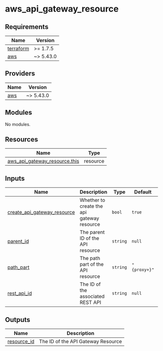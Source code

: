 # aws_api_gateway_resource

<!-- BEGINNING OF PRE-COMMIT-TERRAFORM DOCS HOOK -->
## Requirements

| Name | Version |
|------|---------|
| <a name="requirement_terraform"></a> [terraform](#requirement\_terraform) | >= 1.7.5 |
| <a name="requirement_aws"></a> [aws](#requirement\_aws) | ~> 5.43.0 |

## Providers

| Name | Version |
|------|---------|
| <a name="provider_aws"></a> [aws](#provider\_aws) | ~> 5.43.0 |

## Modules

No modules.

## Resources

| Name | Type |
|------|------|
| [aws_api_gateway_resource.this](https://registry.terraform.io/providers/hashicorp/aws/latest/docs/resources/api_gateway_resource) | resource |

## Inputs

| Name | Description | Type | Default | Required |
|------|-------------|------|---------|:--------:|
| <a name="input_create_api_gateway_resource"></a> [create\_api\_gateway\_resource](#input\_create\_api\_gateway\_resource) | Whether to create the api gateway resource | `bool` | `true` | no |
| <a name="input_parent_id"></a> [parent\_id](#input\_parent\_id) | The parent ID of the API resource | `string` | `null` | no |
| <a name="input_path_part"></a> [path\_part](#input\_path\_part) | The path part of the API resource | `string` | `"{proxy+}"` | no |
| <a name="input_rest_api_id"></a> [rest\_api\_id](#input\_rest\_api\_id) | The ID of the associated REST API | `string` | `null` | no |

## Outputs

| Name | Description |
|------|-------------|
| <a name="output_resource_id"></a> [resource\_id](#output\_resource\_id) | The ID of the API Gateway Resource |
<!-- END OF PRE-COMMIT-TERRAFORM DOCS HOOK -->

